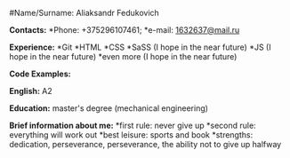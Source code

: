 #Name/Surname: Aliaksandr Fedukovich

**Contacts:**
*Phone: +375296107461;
*e-mail: 1632637@mail.ru

**Experience:**
*Git
*HTML
*CSS
*SaSS (I hope in the near future)
*JS (I hope in the near future)
*even more (I hope in the near future)

**Code Examples:**

**English:** A2

**Education:** master's degree (mechanical engineering)

**Brief information about me:**
*first rule: never give up
*second rule: everything will work out
*best leisure: sports and book
*strengths: dedication, perseverance, perseverance, the ability not to give up halfway